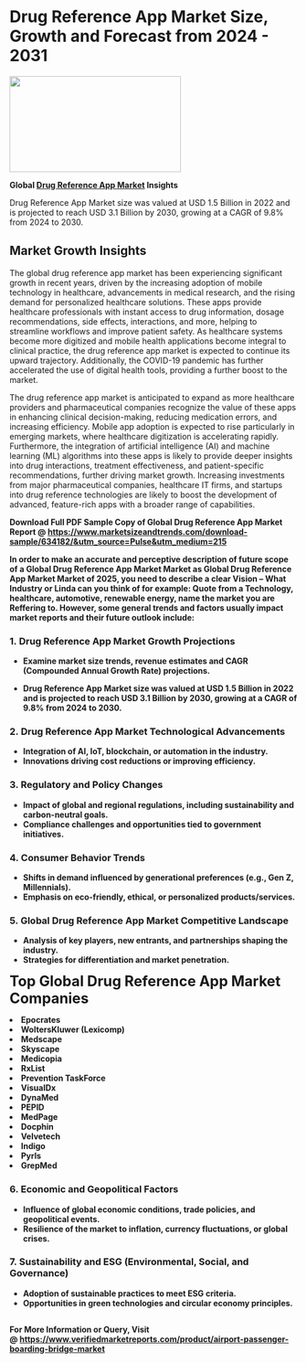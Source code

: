 <H1>Drug Reference App Market Size, Growth and Forecast from 2024 - 2031</H1><img class="aligncenter size-medium wp-image-584254" src="https://thirdeyenews.in/wp-content/uploads/2024/09/Global-Market-Research-300x168.jpeg" alt="" width="300" height="168" /><p><strong>Global&nbsp;<a href="https://www.marketsizeandtrends.com/download-sample/634182/&amp;utm_source=Pulse&amp;utm_medium=215">Drug Reference App Market</a> Insights</strong></p><p>Drug Reference App Market size was valued at USD 1.5 Billion in 2022 and is projected to reach USD 3.1 Billion by 2030, growing at a CAGR of 9.8% from 2024 to 2030.</p><p><h2>Market Growth Insights</h2> <p>The global drug reference app market has been experiencing significant growth in recent years, driven by the increasing adoption of mobile technology in healthcare, advancements in medical research, and the rising demand for personalized healthcare solutions. These apps provide healthcare professionals with instant access to drug information, dosage recommendations, side effects, interactions, and more, helping to streamline workflows and improve patient safety. As healthcare systems become more digitized and mobile health applications become integral to clinical practice, the drug reference app market is expected to continue its upward trajectory. Additionally, the COVID-19 pandemic has further accelerated the use of digital health tools, providing a further boost to the market.</p> <p><strong></strong></p> <p>The drug reference app market is anticipated to expand as more healthcare providers and pharmaceutical companies recognize the value of these apps in enhancing clinical decision-making, reducing medication errors, and increasing efficiency. Mobile app adoption is expected to rise particularly in emerging markets, where healthcare digitization is accelerating rapidly. Furthermore, the integration of artificial intelligence (AI) and machine learning (ML) algorithms into these apps is likely to provide deeper insights into drug interactions, treatment effectiveness, and patient-specific recommendations, further driving market growth. Increasing investments from major pharmaceutical companies, healthcare IT firms, and startups into drug reference technologies are likely to boost the development of advanced, feature-rich apps with a broader range of capabilities. <p><strong></p><p><span class=""><strong>Download Full PDF Sample Copy of Global Drug Reference App Market Report</strong> @ <a href="https://www.marketsizeandtrends.com/download-sample/634182/&amp;utm_source=Pulse&amp;utm_medium=215" target="_blank">https://www.marketsizeandtrends.com/download-sample/634182/&amp;utm_source=Pulse&amp;utm_medium=215</a></span></p><p>In order to make an accurate and perceptive description of future scope of a Global&nbsp;Drug Reference App Market Market as Global&nbsp;Drug Reference App Market Market of 2025, you need to describe a clear Vision &ndash; What Industry or Linda can you think of for example: Quote from a Technology, healthcare, automotive, renewable energy, name the market you are Reffering to. However, some general trends and factors usually impact market reports and their future outlook include:</p><h3>1.&nbsp;<strong>Drug Reference App Market Growth Projections</strong></h3><ul><li>Examine market size trends, revenue estimates and CAGR (Compounded Annual Growth Rate) projections.</li><li><p>Drug Reference App Market size was valued at USD 1.5 Billion in 2022 and is projected to reach USD 3.1 Billion by 2030, growing at a CAGR of 9.8% from 2024 to 2030.</p></li></ul><h3>2.&nbsp;<strong>Drug Reference App Market Technological Advancements</strong></h3><ul><li>Integration of AI, IoT, blockchain, or automation in the industry.</li><li>Innovations driving cost reductions or improving efficiency.</li></ul><h3>3.&nbsp;<strong>Regulatory and Policy Changes</strong></h3><ul><li>Impact of global and regional regulations, including sustainability and carbon-neutral goals.</li><li>Compliance challenges and opportunities tied to government initiatives.</li></ul><h3>4.&nbsp;<strong>Consumer Behavior Trends</strong></h3><ul><li>Shifts in demand influenced by generational preferences (e.g., Gen Z, Millennials).</li><li>Emphasis on eco-friendly, ethical, or personalized products/services.</li></ul><h3>5.&nbsp;<strong>Global Drug Reference App Market Competitive Landscape</strong></h3><ul><li>Analysis of key players, new entrants, and partnerships shaping the industry.</li><li>Strategies for differentiation and market penetration.</li></ul><p data-pm-slice="1 1 []"><span style="color: inherit; font-family: inherit; font-size: 25px;">Top Global Drug Reference App Market Companies</span></p><div class="" data-test-id=""><p><li>Epocrates</li><li> WoltersKluwer (Lexicomp)</li><li> Medscape</li><li> Skyscape</li><li> Medicopia</li><li> RxList</li><li> Prevention TaskForce</li><li> VisualDx</li><li> DynaMed</li><li> PEPID</li><li> MedPage</li><li> Docphin</li><li> Velvetech</li><li> Indigo</li><li> Pyrls</li><li> GrepMed</li></p></div><h3>6.&nbsp;<strong>Economic and Geopolitical Factors</strong></h3><ul><li>Influence of global economic conditions, trade policies, and geopolitical events.</li><li>Resilience of the market to inflation, currency fluctuations, or global crises.</li></ul><h3>7.&nbsp;<strong>Sustainability and ESG (Environmental, Social, and Governance)</strong></h3><ul><li>Adoption of sustainable practices to meet ESG criteria.</li><li>Opportunities in green technologies and circular economy principles.</li></ul><h2><strong style="font-size: 14px;">For More Information or Query, Visit @&nbsp;</strong><a style="background-color: #ffffff; font-size: 14px;" href="https://www.marketsizeandtrends.com/report/drug-reference-app-market/" target="_blank">https://www.verifiedmarketreports.com/product/airport-passenger-boarding-bridge-market</a></h2>
